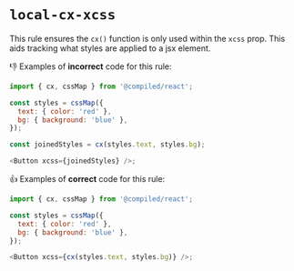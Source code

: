 # `local-cx-xcss`

This rule ensures the `cx()` function is only used within the `xcss` prop. This aids tracking what styles are applied to a jsx element.

👎 Examples of **incorrect** code for this rule:

```js
import { cx, cssMap } from '@compiled/react';

const styles = cssMap({
  text: { color: 'red' },
  bg: { background: 'blue' },
});

const joinedStyles = cx(styles.text, styles.bg);

<Button xcss={joinedStyles} />;
```

👍 Examples of **correct** code for this rule:

```js
import { cx, cssMap } from '@compiled/react';

const styles = cssMap({
  text: { color: 'red' },
  bg: { background: 'blue' },
});

<Button xcss={cx(styles.text, styles.bg)} />;
```
